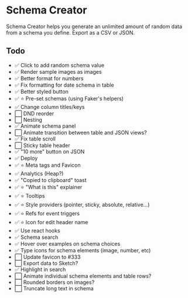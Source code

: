 # Schema Creator

Schema Creator helps you generate an unlimited amount of random data from a schema you define. Export as a CSV or JSON.

## Todo

- ✅ Click to add random schema value
- ✅ Render sample images as images
- ✅ Better format for numbers
- ✅ Fix formatting for date schema in table
- ✅ Better styled button
- ✅ ⭐️ Pre-set schemas (using Faker's helpers)
- ✅ Change column titles/keys
- ⬜️ DND reorder
- ⬜️ Nesting
- ✅ Animate schema panel
- ⬜️ Animate transition between table and JSON views?
- ✅ Fix table scroll
- ⬜️ Sticky table header
- ✅ "10 more" button on JSON
- ✅ Deploy
- ✅ ⭐️ Meta tags and Favicon
- ✅ Analytics (Heap?)
- ✅ "Copied to clipboard" toast
- ✅ ⭐️ "What is this" explainer
- ✅ ⭐️ Tooltips
- ✅ ⭐️ Style providers (pointer, sticky, absolute, relative...)
- ✅ ⭐️ Refs for event triggers
- ✅ ⭐️ Icon for edit header name
- ✅ Use react hooks
- ✅ Schema search
- ✅ Hover over examples on schema choices
- ✅ Type icons for schema elements (image, number, etc)
- ⬜️ Update favicon to #333
- ⬜️ Export data to Sketch?
- ✅ Highlight in search
- ⬜️ Animate individual schema elements and table rows?
- ⬜️ Rounded borders on images?
- ⬜️ Truncate long text in schema
